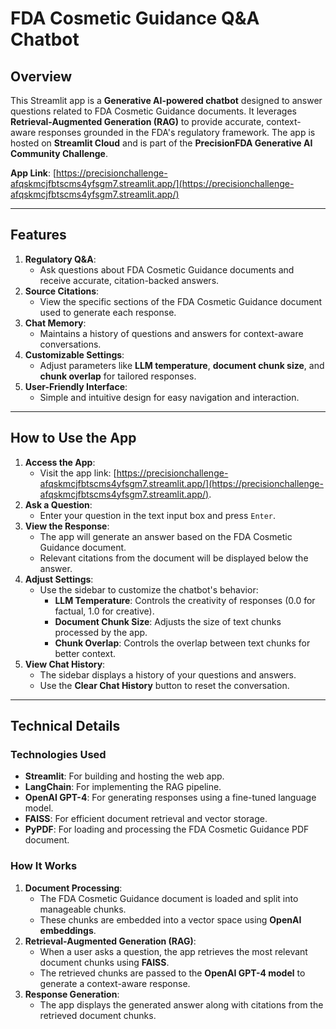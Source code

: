 # FDA Cosmetic Guidance Q&A Chatbot

## Overview
This Streamlit app is a **Generative AI-powered chatbot** designed to answer questions related to FDA Cosmetic Guidance documents. It leverages **Retrieval-Augmented Generation (RAG)** to provide accurate, context-aware responses grounded in the FDA's regulatory framework. The app is hosted on **Streamlit Cloud** and is part of the **PrecisionFDA Generative AI Community Challenge**.

**App Link**: [https://precisionchallenge-afqskmcjfbtscms4yfsgm7.streamlit.app/](https://precisionchallenge-afqskmcjfbtscms4yfsgm7.streamlit.app/)

---

## Features
1. **Regulatory Q&A**:
   - Ask questions about FDA Cosmetic Guidance documents and receive accurate, citation-backed answers.
2. **Source Citations**:
   - View the specific sections of the FDA Cosmetic Guidance document used to generate each response.
3. **Chat Memory**:
   - Maintains a history of questions and answers for context-aware conversations.
4. **Customizable Settings**:
   - Adjust parameters like **LLM temperature**, **document chunk size**, and **chunk overlap** for tailored responses.
5. **User-Friendly Interface**:
   - Simple and intuitive design for easy navigation and interaction.

---

## How to Use the App
1. **Access the App**:
   - Visit the app link: [https://precisionchallenge-afqskmcjfbtscms4yfsgm7.streamlit.app/](https://precisionchallenge-afqskmcjfbtscms4yfsgm7.streamlit.app/).
2. **Ask a Question**:
   - Enter your question in the text input box and press `Enter`.
3. **View the Response**:
   - The app will generate an answer based on the FDA Cosmetic Guidance document.
   - Relevant citations from the document will be displayed below the answer.
4. **Adjust Settings**:
   - Use the sidebar to customize the chatbot's behavior:
     - **LLM Temperature**: Controls the creativity of responses (0.0 for factual, 1.0 for creative).
     - **Document Chunk Size**: Adjusts the size of text chunks processed by the app.
     - **Chunk Overlap**: Controls the overlap between text chunks for better context.
5. **View Chat History**:
   - The sidebar displays a history of your questions and answers.
   - Use the **Clear Chat History** button to reset the conversation.

---

## Technical Details
### Technologies Used
- **Streamlit**: For building and hosting the web app.
- **LangChain**: For implementing the RAG pipeline.
- **OpenAI GPT-4**: For generating responses using a fine-tuned language model.
- **FAISS**: For efficient document retrieval and vector storage.
- **PyPDF**: For loading and processing the FDA Cosmetic Guidance PDF document.

### How It Works
1. **Document Processing**:
   - The FDA Cosmetic Guidance document is loaded and split into manageable chunks.
   - These chunks are embedded into a vector space using **OpenAI embeddings**.
2. **Retrieval-Augmented Generation (RAG)**:
   - When a user asks a question, the app retrieves the most relevant document chunks using **FAISS**.
   - The retrieved chunks are passed to the **OpenAI GPT-4 model** to generate a context-aware response.
3. **Response Generation**:
   - The app displays the generated answer along with citations from the retrieved document chunks.
